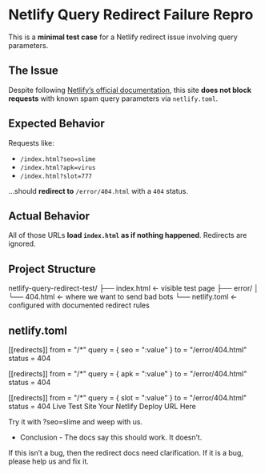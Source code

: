 
# Netlify Query Redirect Failure Repro

This is a **minimal test case** for a Netlify redirect issue involving query parameters.

## The Issue

Despite following [Netlify’s official documentation](https://docs.netlify.com/routing/redirects/#query-parameters), this site **does not block requests** with known spam query parameters via `netlify.toml`.

## Expected Behavior

Requests like:

- `/index.html?seo=slime`
- `/index.html?apk=virus`
- `/index.html?slot=777`

…should **redirect to** `/error/404.html` with a `404` status.

## Actual Behavior

All of those URLs **load `index.html` as if nothing happened**. Redirects are ignored.

## Project Structure

netlify-query-redirect-test/
├── index.html ← visible test page
├── error/
│ └── 404.html ← where we want to send bad bots
└── netlify.toml ← configured with documented redirect rules


## netlify.toml

[[redirects]]
  from = "/*"
  query = { seo = ":value" }
  to = "/error/404.html"
  status = 404

[[redirects]]
  from = "/*"
  query = { apk = ":value" }
  to = "/error/404.html"
  status = 404

[[redirects]]
  from = "/*"
  query = { slot = ":value" }
  to = "/error/404.html"
  status = 404
  Live Test Site
  Your Netlify Deploy URL Here
 
Try it with ?seo=slime and weep with us.

- Conclusion -
The docs say this should work. It doesn’t.

If this isn’t a bug, then the redirect docs need clarification. If it is a bug, please help us and fix it.
